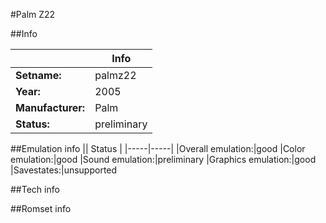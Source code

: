#Palm Z22

##Info

||Info|
|-----|-----|
|**Setname:**|palmz22
|**Year:**|2005
|**Manufacturer:**|Palm
|**Status:**|preliminary

##Emulation info
|| Status |
|-----|-----|
|Overall emulation:|good
|Color emulation:|good
|Sound emulation:|preliminary
|Graphics emulation:|good
|Savestates:|unsupported

##Tech info

##Romset info

<!--- START OF EDITED COMMENT DO NOT TOUCH TEXT ABOVE-->
